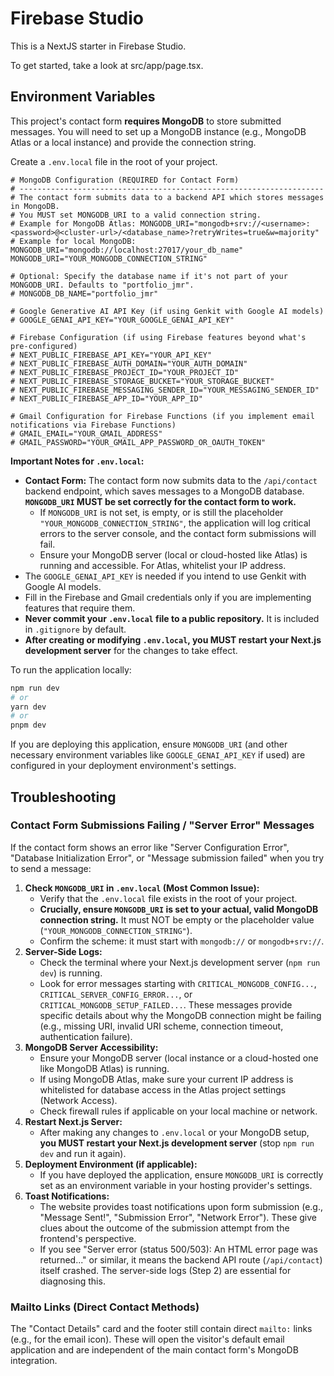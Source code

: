 
# Firebase Studio

This is a NextJS starter in Firebase Studio.

To get started, take a look at src/app/page.tsx.

## Environment Variables

This project's contact form **requires MongoDB** to store submitted messages. You will need to set up a MongoDB instance (e.g., MongoDB Atlas or a local instance) and provide the connection string.

Create a `.env.local` file in the root of your project.

```env
# MongoDB Configuration (REQUIRED for Contact Form)
# --------------------------------------------------------------------
# The contact form submits data to a backend API which stores messages in MongoDB.
# You MUST set MONGODB_URI to a valid connection string.
# Example for MongoDB Atlas: MONGODB_URI="mongodb+srv://<username>:<password>@<cluster-url>/<database_name>?retryWrites=true&w=majority"
# Example for local MongoDB: MONGODB_URI="mongodb://localhost:27017/your_db_name"
MONGODB_URI="YOUR_MONGODB_CONNECTION_STRING"

# Optional: Specify the database name if it's not part of your MONGODB_URI. Defaults to "portfolio_jmr".
# MONGODB_DB_NAME="portfolio_jmr"

# Google Generative AI API Key (if using Genkit with Google AI models)
# GOOGLE_GENAI_API_KEY="YOUR_GOOGLE_GENAI_API_KEY"

# Firebase Configuration (if using Firebase features beyond what's pre-configured)
# NEXT_PUBLIC_FIREBASE_API_KEY="YOUR_API_KEY"
# NEXT_PUBLIC_FIREBASE_AUTH_DOMAIN="YOUR_AUTH_DOMAIN"
# NEXT_PUBLIC_FIREBASE_PROJECT_ID="YOUR_PROJECT_ID"
# NEXT_PUBLIC_FIREBASE_STORAGE_BUCKET="YOUR_STORAGE_BUCKET"
# NEXT_PUBLIC_FIREBASE_MESSAGING_SENDER_ID="YOUR_MESSAGING_SENDER_ID"
# NEXT_PUBLIC_FIREBASE_APP_ID="YOUR_APP_ID"

# Gmail Configuration for Firebase Functions (if you implement email notifications via Firebase Functions)
# GMAIL_EMAIL="YOUR_GMAIL_ADDRESS"
# GMAIL_PASSWORD="YOUR_GMAIL_APP_PASSWORD_OR_OAUTH_TOKEN"
```

**Important Notes for `.env.local`:**
-   **Contact Form:** The contact form now submits data to the `/api/contact` backend endpoint, which saves messages to a MongoDB database. **`MONGODB_URI` MUST be set correctly for the contact form to work.**
    *   If `MONGODB_URI` is not set, is empty, or is still the placeholder `"YOUR_MONGODB_CONNECTION_STRING"`, the application will log critical errors to the server console, and the contact form submissions will fail.
    *   Ensure your MongoDB server (local or cloud-hosted like Atlas) is running and accessible. For Atlas, whitelist your IP address.
-   The `GOOGLE_GENAI_API_KEY` is needed if you intend to use Genkit with Google AI models.
-   Fill in the Firebase and Gmail credentials only if you are implementing features that require them.
-   **Never commit your `.env.local` file to a public repository.** It is included in `.gitignore` by default.
-   **After creating or modifying `.env.local`, you MUST restart your Next.js development server** for the changes to take effect.

To run the application locally:
```bash
npm run dev
# or
yarn dev
# or
pnpm dev
```

If you are deploying this application, ensure `MONGODB_URI` (and other necessary environment variables like `GOOGLE_GENAI_API_KEY` if used) are configured in your deployment environment's settings.

## Troubleshooting

### Contact Form Submissions Failing / "Server Error" Messages

If the contact form shows an error like "Server Configuration Error", "Database Initialization Error", or "Message submission failed" when you try to send a message:

1.  **Check `MONGODB_URI` in `.env.local` (Most Common Issue):**
    *   Verify that the `.env.local` file exists in the root of your project.
    *   **Crucially, ensure `MONGODB_URI` is set to your actual, valid MongoDB connection string.** It must NOT be empty or the placeholder value (`"YOUR_MONGODB_CONNECTION_STRING"`).
    *   Confirm the scheme: it must start with `mongodb://` or `mongodb+srv://`.
2.  **Server-Side Logs:**
    *   Check the terminal where your Next.js development server (`npm run dev`) is running.
    *   Look for error messages starting with `CRITICAL_MONGODB_CONFIG...`, `CRITICAL_SERVER_CONFIG_ERROR...`, or `CRITICAL_MONGODB_SETUP_FAILED...`. These messages provide specific details about why the MongoDB connection might be failing (e.g., missing URI, invalid URI scheme, connection timeout, authentication failure).
3.  **MongoDB Server Accessibility:**
    *   Ensure your MongoDB server (local instance or a cloud-hosted one like MongoDB Atlas) is running.
    *   If using MongoDB Atlas, make sure your current IP address is whitelisted for database access in the Atlas project settings (Network Access).
    *   Check firewall rules if applicable on your local machine or network.
4.  **Restart Next.js Server:**
    *   After making any changes to `.env.local` or your MongoDB setup, **you MUST restart your Next.js development server** (stop `npm run dev` and run it again).
5.  **Deployment Environment (if applicable):**
    *   If you have deployed the application, ensure `MONGODB_URI` is correctly set as an environment variable in your hosting provider's settings.
6.  **Toast Notifications:**
    *   The website provides toast notifications upon form submission (e.g., "Message Sent!", "Submission Error", "Network Error"). These give clues about the outcome of the submission attempt from the frontend's perspective.
    *   If you see "Server error (status 500/503): An HTML error page was returned..." or similar, it means the backend API route (`/api/contact`) itself crashed. The server-side logs (Step 2) are essential for diagnosing this.

### Mailto Links (Direct Contact Methods)

The "Contact Details" card and the footer still contain direct `mailto:` links (e.g., for the email icon). These will open the visitor's default email application and are independent of the main contact form's MongoDB integration.
```